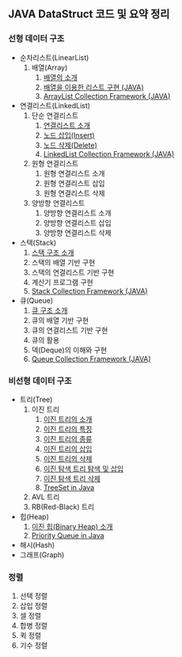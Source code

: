 ## JAVA DataStruct 코드 및 요약 정리

### 선형 데이터 구조

-   순차리스트(LinearList)
    1.  배열(Array)
        1.  [배열의 소개](https://yonghwankim-dev.tistory.com/101?category=974118)
        2.  [배열을 이용한 리스트 구현 (JAVA)](https://yonghwankim-dev.tistory.com/102?category=974118)
        3.  [ArrayList Collection Framework (JAVA)](https://yonghwankim-dev.tistory.com/103?category=974118)
-   연결리스트(LinkedList)
    1.  단순 연결리스트
        1.  [연결리스트 소개](https://yonghwankim-dev.tistory.com/105?category=974118)
        2.  [노드 삽입(Insert)](https://yonghwankim-dev.tistory.com/106?category=974118)
        3.  [노드 삭제(Delete)](https://yonghwankim-dev.tistory.com/107?category=974118)
        4.  [LinkedList Collection Framework (JAVA)](https://yonghwankim-dev.tistory.com/112?category=974118)
    2.  원형 연결리스트
        1.  원형 연결리스트 소개
        2.  원형 연결리스트 삽입
        3.  원형 연결리스트 삭제
    3.  양방향 연결리스트
        1.  양방향 연결리스트 소개
        2.  양방향 연결리스트 삽입
        3.  양방향 연결리스트 삭제
-   스택(Stack)
    1.  [스택 구조 소개](https://yonghwankim-dev.tistory.com/108?category=974118)
    2.  스택의 배열 기반 구현
    3.  스택의 연결리스트 기반 구현
    4.  계산기 프로그램 구현
    5.  [Stack Collection Framework (JAVA)](https://yonghwankim-dev.tistory.com/109?category=974118)
-   큐(Queue)
    1.  [큐 구조 소개](https://yonghwankim-dev.tistory.com/110?category=974118)
    2.  큐의 배열 기반 구현
    3.  큐의 연결리스트 기반 구현
    4.  큐의 활용
    5.  덱(Deque)의 이해와 구현
    6.  [Queue Collection Framework (JAVA)](https://yonghwankim-dev.tistory.com/111?category=974118)

### 비선형 데이터 구조

-   트리(Tree)
    1.  이진 트리
        1.  [이진 트리의 소개](https://yonghwankim-dev.tistory.com/115?category=974118)
        2.  [이진 트리의 특징](https://yonghwankim-dev.tistory.com/117?category=974118)
        3.  [이진 트리의 종류](https://yonghwankim-dev.tistory.com/116?category=974118)
        4.  [이진 트리의 삽입](https://yonghwankim-dev.tistory.com/118?category=974118)
        5.  [이진 트리의 삭제](https://yonghwankim-dev.tistory.com/119?category=974118)
        6.  [이진 탐색 트리 탐색 및 삽입](https://yonghwankim-dev.tistory.com/120?category=974118)
        7.  [이진 탐색 트리 삭제](https://yonghwankim-dev.tistory.com/121?category=974118)
        8.  [TreeSet in Java](https://yonghwankim-dev.tistory.com/122?category=974118)
    2.  AVL 트리
    3.  RB(Red-Black) 트리
-   힙(Heap)
    1.  [이진 힙(Binary Heap) 소개](https://yonghwankim-dev.tistory.com/123?category=974118)
    2.  [Priority Queue in Java](https://yonghwankim-dev.tistory.com/124?category=974118)
-   해시(Hash)
-   그래프(Graph)

### 정렬

1.  선택 정렬
2.  삽입 정렬
3.  셀 정렬
4.  합병 정렬
5.  퀵 정렬
6.  기수 정렬
